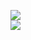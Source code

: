 [![](https://img.shields.io/badge/Made%20With-Github%20Spray-lightgrey.svg?style=for-the-badge&logo=github)](https://github.com/Annihil/github-spray#8804)  
[![](https://i.imgur.com/2DrTn0Z.gif)](https://github.com/Annihil/github-spray)